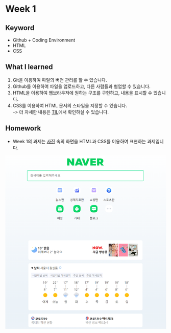 # Week 1

## Keyword
* Github + Coding Environment
* HTML
* CSS    

## What I learned
1. Git을 이용하여 파일의 버전 관리를 할 수 있습니다.
2. Github를 이용하여 파일을 업로드하고, 다른 사람들과 협업할 수 있습니다.
3. HTML을 이용하여 웹브라우저에 원하는 구조를 구현하고, 내용을 표시할 수 있습니다.
4. CSS를 이용하여 HTML 문서의 스타일을 지정할 수 있습니다.    
-> 더 자세한 내용은 [TIL](https://github.com/oooihmm/TIL.git)에서 확인하실 수 있습니다.

## Homework
* Week 1의 과제는 [사진](https://github.com/TEAMLAB-Lecture/web-development-curriculum/blob/aa67db448414052c2b9f9710a345b4d1a30204fa/Quest01/screen.png) 속의 화면을 HTML과 CSS를 이용하여 표현하는 과제입니다.

<img src="naver.png" width="800px">

